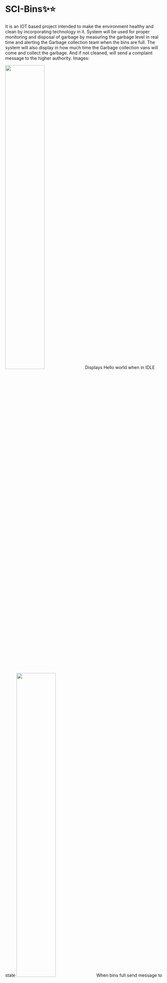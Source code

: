 # SCI-Bins✨⭐

It is an IOT based project intended to make the environment healthy and clean by incorporating technology in it. 
System will be used for proper monitoring and disposal of garbage 
by measuring the garbage level in real time and alerting the Garbage collection team when the 
bins are full. The system will also display in how much time the Garbage collection vans will 
come and collect the garbage. And if not cleaned, will send a complaint message to the higher 
authority. 
Images:

<img src="https://user-images.githubusercontent.com/84183428/156493464-e54e14d5-4d32-4306-9b02-42bd93a2e843.jpg" width=50% height=50%>
Displays Hello world when in IDLE state
<img src="https://user-images.githubusercontent.com/84183428/156493424-8337d798-7f45-471b-8995-8d6e0d9c1222.jpg" width=50% height=50%>
When bins full send message to the Muncipal cleaning vans along with address of bin.
<img src="https://user-images.githubusercontent.com/84183428/156493445-dd96c974-6b48-4c29-8812-a1b448b04c21.jpg" width=50% height=50%>
Muncipal van reply with amount of time required to come and clean the bins.
<img src="https://user-images.githubusercontent.com/84183428/156493448-838ac94c-4f35-4381-840b-3bb51fd9364a.jpg" width=50% height=50%>
Set Timer for that much Time
<img src="https://user-images.githubusercontent.com/84183428/156493455-68e213b7-6b21-4c9f-b9ee-4df564f02b1a.jpg" width=50% height=50%>
If not cleaned within given TimeFrame fire complain.
<img src="https://user-images.githubusercontent.com/84183428/156493460-8ebf3181-ccc0-4a32-8a7a-94346dc2b2ba.jpg" width=50% height=50%>

Watch Video Of its working:


Requirments✨✔:

● Arduino UNO

● Ultrasonic Sensor 

● GSM Module (SIM800L GPRS GSM Module)

● LCD display 

● Bin

● External 3.7V Battery

● Capacitor- 25V

● Connecting wires

● Breadboard

Software requirement✨: 

● Arduino IDE

Programming Language Used💖✨:- C++




